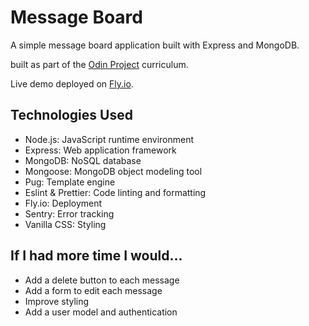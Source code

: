 # Message Board

A simple message board application built with Express and MongoDB.

built as part of the [Odin Project](https://www.theodinproject.com/paths/full-stack-javascript/courses/nodejs/lessons/mini-message-board) curriculum.

Live demo deployed on [Fly.io](https://lingering-voice-3231.fly.dev/).

## Technologies Used

- Node.js: JavaScript runtime environment
- Express: Web application framework
- MongoDB: NoSQL database
- Mongoose: MongoDB object modeling tool
- Pug: Template engine
- Eslint & Prettier: Code linting and formatting
- Fly.io: Deployment
- Sentry: Error tracking
- Vanilla CSS: Styling

## If I had more time I would...

- Add a delete button to each message
- Add a form to edit each message
- Improve styling
- Add a user model and authentication
